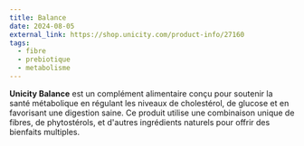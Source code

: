 ```yaml
---
title: Balance
date: 2024-08-05
external_link: https://shop.unicity.com/product-info/27160
tags:
  - fibre
  - prebiotique
  - metabolisme
---
```


**Unicity Balance** est un complément alimentaire conçu pour soutenir la santé métabolique en régulant les niveaux de cholestérol, de glucose et en favorisant une digestion saine. Ce produit utilise une combinaison unique de fibres, de phytostérols, et d'autres ingrédients naturels pour offrir des bienfaits multiples.
